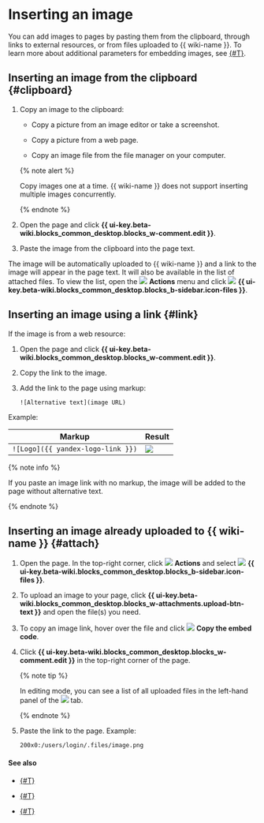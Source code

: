 # Inserting an image

You can add images to pages by pasting them from the clipboard, through links to external resources, or from files uploaded to {{ wiki-name }}. To learn more about additional parameters for embedding images, see [{#T}](static-markup/files.md).


## Inserting an image from the clipboard {#clipboard}

1. Copy an image to the clipboard:

   - Copy a picture from an image editor or take a screenshot.

   - Copy a picture from a web page.

   - Copy an image file from the file manager on your computer.

   {% note alert %}

   Copy images one at a time. {{ wiki-name }} does not support inserting multiple images concurrently.

   {% endnote %}

1. Open the page and click **{{ ui-key.beta-wiki.blocks_common_desktop.blocks_w-comment.edit }}**.

1. Paste the image from the clipboard into the page text.

The image will be automatically uploaded to {{ wiki-name }} and a link to the image will appear in the page text. It will also be available in the list of attached files. To view the list, open the ![](../_assets/wiki/svg/actions-icon.svg) **Actions** menu and click ![](../_assets/wiki/svg/attachments.svg) **{{ ui-key.beta-wiki.blocks_common_desktop.blocks_b-sidebar.icon-files }}**.

## Inserting an image using a link {#link}

If the image is from a web resource:

1. Open the page and click **{{ ui-key.beta-wiki.blocks_common_desktop.blocks_w-comment.edit }}**.

1. Copy the link to the image.

1. Add the link to the page using markup:

   ```
   ![Alternative text](image URL)
   ```

Example:

| Markup | Result |
--- | ---
| `![Logo]({{ yandex-logo-link }})` | ![](../_assets/wiki/logo95x37x8.png) |

{% note info %}

If you paste an image link with no markup, the image will be added to the page without alternative text.

{% endnote %}

## Inserting an image already uploaded to {{ wiki-name }} {#attach}

1. Open the page. In the top-right corner, click ![](../_assets/wiki/svg/actions-icon.svg) **Actions** and select ![](../_assets/wiki/svg/attachments.svg) **{{ ui-key.beta-wiki.blocks_common_desktop.blocks_b-sidebar.icon-files }}**.

1. To upload an image to your page, click **{{ ui-key.beta-wiki.blocks_common_desktop.blocks_w-attachments.upload-btn-text }}** and open the file(s) you need.

1. To copy an image link, hover over the file and click ![](../_assets/wiki/svg/copy-link.svg) **Copy the embed code**.

1. Click **{{ ui-key.beta-wiki.blocks_common_desktop.blocks_w-comment.edit }}** in the top-right corner of the page.

   {% note tip %}

   In editing mode, you can see a list of all uploaded files in the left-hand panel of the ![](../_assets/wiki/attach-btn.png) tab.

   {% endnote %}

1. Paste the link to the page. Example:

   ```
   200x0:/users/login/.files/image.png
   ```


#### See also

* [{#T}](attach-file.md)

* [{#T}](add-grid.md)

* [{#T}](basic-markup.md)